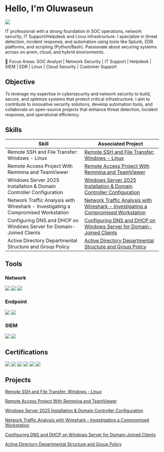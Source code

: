
# Hello, I'm Oluwaseun
<a href="https://www.linkedin.com/in/oluwaseun-adegboye"><img src="https://img.shields.io/badge/-LinkedIn-0072b1?&style=for-the-badge&logo=linkedin&logoColor=white" /></a>

IT professional with a strong foundation in SOC operations, network security, IT Support/Helpdesk and Linux infrastructure. I specialize in threat detection, incident response, and automation using tools like Splunk, EDR platforms, and scripting (Python/Bash). Passionate about securing systems across on-prem, cloud, and hybrid environments.

🔧 Focus Areas: SOC Analyst | Network Security | IT Support | Helpdesk | SIEM | EDR | Linux | Cloud Security | Customer Support

## Objective

To leverage my expertise in cybersecurity and network security to build, secure, and optimize systems that protect critical infrastructure. I aim to contribute to innovative security solutions, develop automation tools, and collaborate on open-source projects that enhance threat detection, incident response, and operational efficiency.

## Skills

|               Skill                           |             Associated Project         |
|-----------------------------------------------|----------------------------|
| Remote SSH and File Transfer: Windows - Linux                                                | <a href="https://github.com/Oluwaseun-Projects/Remote-SSH-and-File-Transfer-Windows-11---Linux-Server"> Remote SSH and File Transfer: Windows - Linux</a>|
|Remote Access Project With Remmina and TeamViewer|<a href = "https://github.com/Oluwaseun-Projects/-Remote-Access-Project-with-Remmina-RDP-VNC-and-TeamViewer-VirtualBox-Lab-" > Remote Access Project With Remmina and TeamViewer <a/>|
| Windows Server 2025 Installation & Domain Controller Configuration | <a href="https://github.com/Oluwaseun-Projects/Windows-Server-Domain-Controller-Configuration-"> Windows Server 2025 Installation & Domain Controller Configuration</a> |
| Network Traffic Analysis with Wireshark - Investigating a Compromised Workstation | <a href ="https://github.com/Oluwaseun-Projects/Network-Traffic-Analysis-with-Wireshark---Investigating-a-Compromised-Workstation"> Network Traffic Analysis with Wireshark - Investigating a Compromised Workstation </a> |
| Configuring DNS and DHCP on Windows Server for Domain-Joined Clients  | <a href = "https://github.com/Oluwaseun-Projects/Configuring-DNS-and-DHCP-on-Windows-Server-for-Domain-Joined-Clients"> Configuring DNS and DHCP on Windows Server for Domain-Joined Clients </a> |    
|Active Directory Departmental Structure and Group Policy | <a href = "https://github.com/Oluwaseun-Projects/Active-Directory-Departmental-Structure-and-Group-Policy-"/> Active Directory Departmental Structure and Group Policy </a>



## Tools

### Network
<div>
    <img src="https://img.shields.io/badge/-Wireshark-1679A7?&style=for-the-badge&logo=Wireshark&logoColor=white" />
    <img src="https://img.shields.io/badge/-tcpdump-4B275F?style=for-the-badge&logoColor=white" />
    <img src="https://img.shields.io/badge/-Nmap-4B275F?style=for-the-badge&logo=Nmap&logoColor=white" />    
</div>

### Endpoint
<div>
    <img src="https://img.shields.io/badge/-Microsoft_Defender_for_Endpoint-00A4EF?&style=for-the-badge&logo=Microsoft&logoColor=white" />
    <img src="https://img.shields.io/badge/-CrowdStrike-4B275F?style=for-the-badge&logoColor=white" />

</div>

### SIEM
<div>
    <img src="https://img.shields.io/badge/-Microsoft_Sentinel-0078D4?&style=for-the-badge&logo=Microsoft&logoColor=white" />
    <img src="https://img.shields.io/badge/-Splunk-000000?&style=for-the-badge&logo=Splunk&logoColor=white" />
 
</div>

## Certifications

<div>
<img src="https://img.shields.io/badge/-CySA%2B-4D4D4D?style=for-the-badge&logo=CompTIA&logoColor=white" />
<img src="https://img.shields.io/badge/-Security%2B-FF0000?&style=for-the-badge&logo=CompTIA&logoColor=white" />
<img src="https://img.shields.io/badge/-Network%2B-007ACC?&style=for-the-badge&logo=CompTIA&logoColor=white" />
<img src="https://img.shields.io/badge/-A%2B-4D4D4D?&style=for-the-badge&logo=CompTIA&logoColor=white" />
<img src="https://img.shields.io/badge/-AWS%20SAA-4D4D4D?style=for-the-badge&logo=Amazon%20AWS&logoColor=white" />
<img src="https://img.shields.io/badge/-AWS%20CCP-4D4D4D?style=for-the-badge&logo=Amazon%20AWS&logoColor=white" />


## Projects
<a href="https://github.com/Oluwaseun-Projects/Remote-SSH-and-File-Transfer-Windows-11---Linux-Server"> Remote SSH and File Transfer: Windows - Linux </a>

<a href = "https://github.com/Oluwaseun-Projects/-Remote-Access-Project-with-Remmina-RDP-VNC-and-TeamViewer-VirtualBox-Lab-" > Remote Access Project With Remmina and TeamViewer <a/>

<a href="https://github.com/Oluwaseun-Projects/Windows-Server-Domain-Controller-Configuration-">Windows Server 2025 Installation & Domain Controller Configuration</a>

<a href="https://github.com/Oluwaseun-Projects/Network-Traffic-Analysis-with-Wireshark---Investigating-a-Compromised-Workstation" >Network Traffic Analysis with Wireshark - Investigating a Compromised Workstation </a>

<a href = "https://github.com/Oluwaseun-Projects/Configuring-DNS-and-DHCP-on-Windows-Server-for-Domain-Joined-Clients"> Configuring DNS and DHCP on Windows Server for Domain-Joined Clients </a>

<a href = "https://github.com/Oluwaseun-Projects/Active-Directory-Departmental-Structure-and-Group-Policy-"/> Active Directory Departmental Structure and Group Policy </a>
